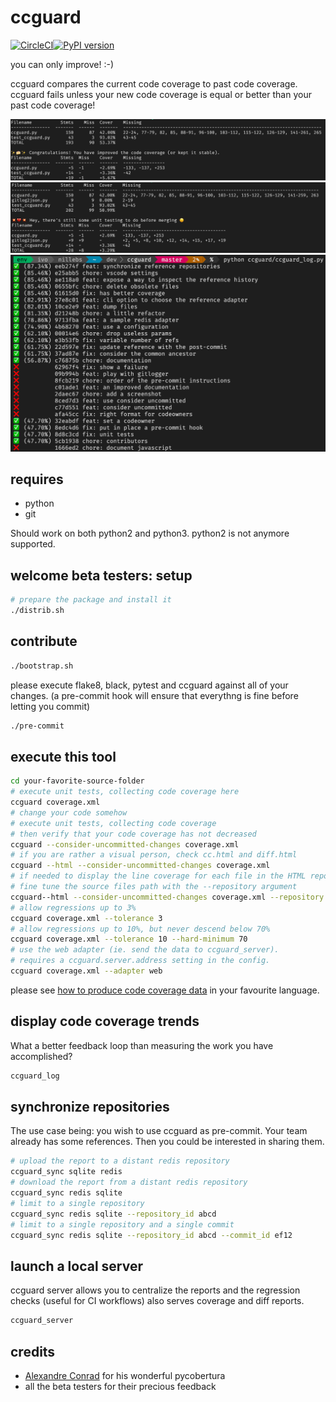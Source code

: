 # ccguard

[![CircleCI](https://circleci.com/gh/nilleb/ccguard.svg?style=svg)](https://circleci.com/gh/nilleb/ccguard)[![PyPI version](https://badge.fury.io/py/ccguard.svg)](https://badge.fury.io/py/ccguard)

you can only improve! :-)

ccguard compares the current code coverage to past code coverage. ccguard fails unless your new code coverage is equal or better than your past code coverage!

![ccguard.py in action](https://github.com/nilleb/ccguard/blob/master/static/success.png?raw=true "ccguard.py in action")
![so bad, a regression](https://github.com/nilleb/ccguard/blob/master/static/failure.png?raw=true "so bad, a regression")
![trends](https://github.com/nilleb/ccguard/blob/master/static/log.png "cc is increasing!")

## requires

- python
- git

Should work on both python2 and python3. python2 is not anymore supported.

## welcome beta testers: setup

```sh
# prepare the package and install it
./distrib.sh
```

## contribute

```sh
./bootstrap.sh
```

please execute flake8, black, pytest and ccguard against all of your changes.
(a pre-commit hook will ensure that everythng is fine before letting you commit)

```sh
./pre-commit
```

## execute this tool

```sh
cd your-favorite-source-folder
# execute unit tests, collecting code coverage here
ccguard coverage.xml
# change your code somehow
# execute unit tests, collecting code coverage
# then verify that your code coverage has not decreased
ccguard --consider-uncommitted-changes coverage.xml
# if you are rather a visual person, check cc.html and diff.html
ccguard --html --consider-uncommitted-changes coverage.xml
# if needed to display the line coverage for each file in the HTML report,
# fine tune the source files path with the --repository argument
ccguard--html --consider-uncommitted-changes coverage.xml --repository src/
# allow regressions up to 3%
ccguard coverage.xml --tolerance 3
# allow regressions up to 10%, but never descend below 70%
ccguard coverage.xml --tolerance 10 --hard-minimum 70
# use the web adapter (ie. send the data to ccguard_server).
# requires a ccguard.server.address setting in the config.
ccguard coverage.xml --adapter web
```

please see [how to produce code coverage data](https://github.com/nilleb/ccguard/blob/master/docs/how%20to%20produce%20code%20coverage%20data.md) in your favourite language.

## display code coverage trends

What a better feedback loop than measuring the work you have accomplished?

```sh
ccguard_log
```

## synchronize repositories

The use case being: you wish to use ccguard as pre-commit. Your team already has some references.
Then you could be interested in sharing them.

```sh
# upload the report to a distant redis repository
ccguard_sync sqlite redis
# download the report from a distant redis repository
ccguard_sync redis sqlite
# limit to a single repository
ccguard_sync redis sqlite --repository_id abcd
# limit to a single repository and a single commit
ccguard_sync redis sqlite --repository_id abcd --commit_id ef12
```

## launch a local server

ccguard server allows you to centralize the reports and the regression checks (useful for CI workflows)
also serves coverage and diff reports.

```sh
ccguard_server
```

## credits

- [Alexandre Conrad](https://pypi.org/user/aconrad/) for his wonderful pycobertura
- all the beta testers for their precious feedback
